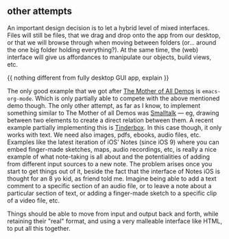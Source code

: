 ## other attempts

An important design decision is to let a hybrid level of mixed interfaces. Files will still be files, that we drag and drop onto the app from our desktop, or that we will browse through when moving between folders (or... around the one big folder holding everything?). At the same time, the (web) interface will give us affordances to manipulate our objects, build views, etc.

{{ nothing different from fully desktop GUI app, explain }}

The only good example that we got after [The Mother of All Demos](https://en.m.wikipedia.org/wiki/The_Mother_of_All_Demos) is `emacs-org-mode`. Which is only partially able to compete with the above mentioned demo though. The only other attempt, as far as I know, to implement something similar to The Mother of all Demos was [Smalltalk](https://en.m.wikipedia.org/wiki/Smalltalk) — eg, drawing between two elements to create a direct relation between them. A recent example partially implementing this is [Tinderbox](https://en.m.wikipedia.org/wiki/Tinderbox_(application_software)). In this case though, it only works with text. We need also images, pdfs, ebooks, audio files, etc. Examples like the latest iteration of iOS' Notes (since iOS 9) where you can embed finger-made sketches, maps, audio recordings, etc, is really a nice example of what note-taking is all about and the potentialities of adding from different input sources to a new note. The problem arises once you start to get things out of it, beside the fact that the interface of Notes iOS is thought for an 8 yo kid, as friend told me. Imagine being able to add a text comment to a specific section of an audio file, or to leave a note about a particular section of text, or adding a finger-made sketch to a specific clip of a video file, etc.

Things should be able to move from input and output back and forth, while retaining their "real" format, and using a very malleable interface like HTML, to put all this together.
